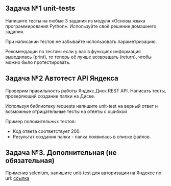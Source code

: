 ## Задача №1 unit-tests

Напишите тесты на любые 3 задания из модуля «Основы языка программирования Python». Используйте своё решение домашнего задания.

При написании тестов не забывайте использовать параметризацию.

Рекомендации по тестам: если у вас в функциях информация выводилась (print), то теперь её лучше возвращать (return), чтобы можно было протестировать.

## Задача №2 Автотест API Яндекса

Проверим правильность работы Яндекс.Диск REST API. Написать тесты, проверяющий создание папки на Диске.

Используя библиотеку requests напишите unit-test на верный ответ и возможные отрицательные тесты на ответы с ошибкой

Пример положительных тестов:

- Код ответа соответствует 200.
- Результат создания папки - папка появилась в списке файлов.

## Задача №3. Дополнительная (не обязательная)
Применив selenium, напишите unit-test для авторизации на Яндексе по url: [ссылка](https://passport.yandex.ru/auth/)
